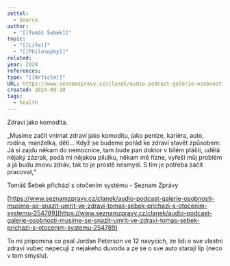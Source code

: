 ```yaml
---
zettel:
  - Source
author:
  - "[[Tomáš Šebek]]"
topic:
  - "[[Life]]"
  - "[[Philosophy]]"
related: 
year: 2024
references: 
type: "[[Article]]"
URL: https://www.seznamzpravy.cz/clanek/audio-podcast-galerie-osobnosti-musime-se-snazit-umrit-ve-zdravi-tomas-sebek-prichazi-s-otocenim-systemu-254789
created: 2024-09-10
tags:
  - health
---
```


Zdravi jako komodita.

„Musíme začít vnímat zdraví jako komoditu, jako peníze, kariéra, auto, rodina, manželka, děti… Když se budeme pořád ke zdraví stavět způsobem: Já si zajdu někam do nemocnice, tam bude pan doktor v bílém plášti, udělá nějaký zázrak, podá mi nějakou pilulku, někam mě řízne, vyřeší můj problém a já budu znovu zdráv, tak to je prostě nesmysl. S tím je potřeba začít pracovat,“

Tomáš Šebek přichází s otočením systému - Seznam Zprávy

[https://www.seznamzpravy.cz/clanek/audio-podcast-galerie-osobnosti-musime-se-snazit-umrit-ve-zdravi-tomas-sebek-prichazi-s-otocenim-systemu-254789](https://www.seznamzpravy.cz/clanek/audio-podcast-galerie-osobnosti-musime-se-snazit-umrit-ve-zdravi-tomas-sebek-prichazi-s-otocenim-systemu-254789)


To mi pripomina co psal Jordan Peterson ve 12 navycich, ze lidi o sve vlastni zdravi vubec nepecuji z nejakeho duvodu a ze se o sve auto staraji lip (neco v tom smyslu).